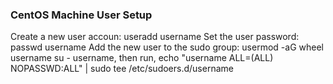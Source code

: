 ### CentOS Machine User Setup
Create a new user accoun: useradd username
Set the user password: passwd username
Add the new user to the sudo group: usermod -aG wheel username
su - username, then run, echo "username  ALL=(ALL) NOPASSWD:ALL" | sudo tee /etc/sudoers.d/username